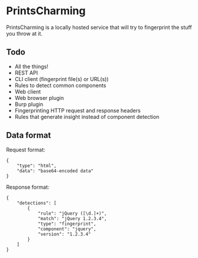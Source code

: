 # PrintsCharming

PrintsCharming is a locally hosted service that will try to fingerprint the stuff you throw at it.

## Todo
- All the things!
- REST API
- CLI client (fingerprint file(s) or URL(s))
- Rules to detect common components
- Web client
- Web browser plugin
- Burp plugin
- Fingerprinting HTTP request and response headers
- Rules that generate insight instead of component detection

## Data format

Request format:
```
{
    "type": "html",
    "data": "base64-encoded data"
}
```

Response format:
```
{
    "detections": [
        {
            "rule": "jQuery ([\d.]+)",
            "match": "jQuery 1.2.3.4",
            "type": "fingerprint",
            "component": "jquery",
            "version": "1.2.3.4"
        }
    ]
}
```